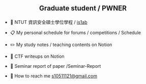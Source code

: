 
## <p align="center">Graduate student / PWNER</p>

- 🏫 NTUT 資訊安全碩士學位學程 / [is1ab](https://is1ab.com/#/Member/2023/Eason) 

- 📋 My personal schedule for forums / competitions / Schedule

- ✏️ My study notes / teaching contents on Notion
  
- 🚩 CTF writeups on Notion

- 📑 Seminar report of paper /Seminar-Report
  
- 📨 How to reach me [s10511121@gmail.com](mailto:s10511121@gmail.com)

<!---
eason89124/eason89124 is a ✨ special ✨ repository because its `README.md` (this file) appears on your GitHub profile.
You can click the Preview link to take a look at your changes.
--->
